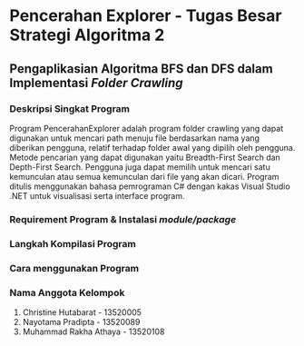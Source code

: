 # Pencerahan Explorer - Tugas Besar Strategi Algoritma 2 <br>
## Pengaplikasian Algoritma BFS dan DFS dalam Implementasi <i>Folder Crawling</i>

### Deskripsi Singkat Program

Program PencerahanExplorer adalah program folder crawling yang dapat digunakan untuk mencari path menuju file berdasarkan nama yang diberikan pengguna, relatif terhadap folder awal yang dipilih oleh pengguna. Metode pencarian yang dapat digunakan yaitu Breadth-First Search dan Depth-First Search. Pengguna juga dapat memilih untuk mencari satu kemunculan atau semua kemunculan dari file yang akan dicari. Program ditulis menggunakan bahasa pemrograman C# dengan kakas Visual Studio .NET untuk visualisasi serta interface program.

### Requirement Program & Instalasi <i>module/package</i>

### Langkah Kompilasi Program

### Cara menggunakan Program

### Nama Anggota Kelompok
1. Christine Hutabarat    - 13520005
2. Nayotama Pradipta      - 13520089 
3. Muhammad Rakha Athaya  - 13520108


